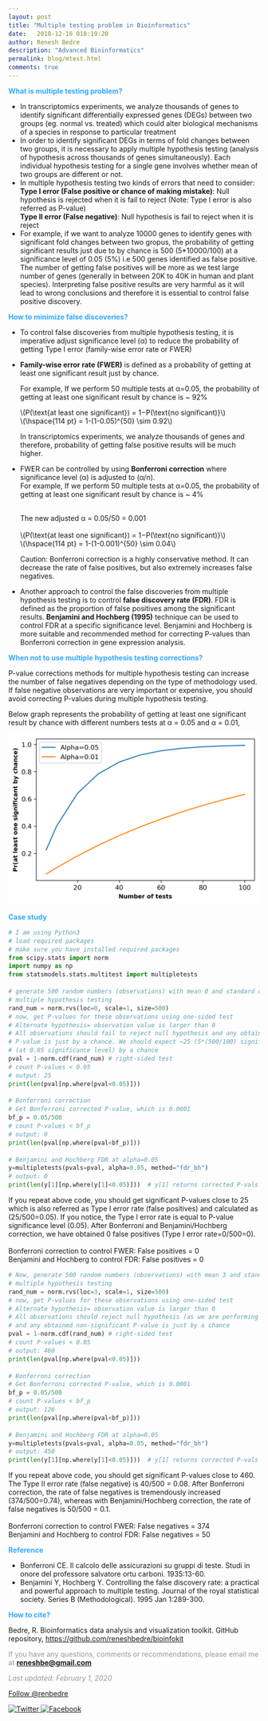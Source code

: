 ```yaml
---
layout: post
title: "Multiple testing problem in Bioinformatics"
date:   2018-12-16 010:19:20
author: Renesh Bedre
description: "Advanced Bioinformatics"
permalink: blog/mtest.html
comments: true
---
```

<script type="text/javascript" async
  src="https://cdnjs.cloudflare.com/ajax/libs/mathjax/2.7.5/MathJax.js?config=TeX-MML-AM_CHTML" async></script>

**<span style="color:#33a8ff">What is multiple testing problem?</span>**
- In transcriptomics experiments, we analyze thousands of genes to identify significant differentially 
  expressed genes (DEGs) between two groups (eg. normal vs. treated) which could alter biological mechanisms of a species in 
  response to particular treatment
- In order to identify significant DEGs in terms of fold changes between two groups, it is necessary to apply multiple 
  hypothesis testing (analysis of hypothesis across thousands of genes simultaneously). Each individual hypothesis 
  testing for a single gene involves whether mean of two groups are different or not.
- In multiple hypothesis testing two kinds of errors that need to consider:<br/>
  <b>Type I error (False positive or chance of making mistake)</b>: Null hypothesis is rejected when it is fail to reject 
  (Note: Type I error is also referred as P-value) <br/>
  <b>Type II error (False negative)</b>: Null hypothesis is fail to reject when it is reject 
- For example, if we want to analyze 10000 genes to identify genes with significant fold changes between two gropus, 
  the probability of getting significant results just due to by chance is 500 (5*10000/100) at a significance level of 
  0.05 (5%) i.e 500 genes identified as false positive. The number of getting false positives will be more as we test large number of genes (generally in between 20K to 40K in human and plant 
  species). Interpreting false positive results are very harmful as it will lead to wrong conclusions and therefore it is
  essential to control false positive discovery.
  
**<span style="color:#33a8ff">How to minimize false discoveries?</span>**  
- To control false discoveries from multiple hypothesis testing, it is imperative adjust significance level (&alpha;) to 
  reduce the probability of getting Type I error (family-wise error rate or FWER)
- <b>Family-wise error rate (FWER)</b> is defined as a probability of getting at least one significant result just by chance.
  
  For example, If we perform 50 multiple tests at &alpha;=0.05, the probability of getting at least one significant 
  result by chance is ~ 92% <br>
  <p>
  \(P(\text{at least one significant}) = 1−P(\text{no significant)}\) <br>
    \(\hspace{114 pt}                  = 1-(1-0.05)^{50} \sim 0.92\)
                        
  </p>      
  In transcriptomics experiments, we analyze thousands of genes and therefore, probability of getting false positive 
  results will be much higher.
- FWER can be controlled by using <b>Bonferroni correction</b> where significance level (&alpha;) is adjusted to (&alpha;/n).            
  For example, If we perform 50 multiple tests at &alpha;=0.05, the probability of getting at least one significant 
  result by chance is ~ 4% <br> <br>
  <p>
  The new adjusted &alpha; = 0.05/50 = 0.001 <br> <br>
  \(P(\text{at least one significant}) = 1−P(\text{no significant)}\) <br>
    \(\hspace{114 pt}                  = 1-(1-0.001)^{50} \sim 0.04\)
                        
  </p>  
  
  Caution: Bonferroni correction is a highly conservative method. It can decrease the rate of false positives, but also 
  extremely increases false negatives.
- Another approach to control the false discoveries from multiple hypothesis testing is to control <b>false discovery rate 
 (FDR)</b>. FDR is defined as the proportion of false positives among the significant results. <b>Benjamini and Hochberg 
 (1995)</b> technique can be used to control FDR at a specific significance level. Benjamini and Hochberg is more
 suitable and recommended method for correcting P-values than Bonferroni correction in gene expression analysis.
 
**<span style="color:#33a8ff">When not to use multiple hypothesis testing corrections?</span>**

P-value corrections methods for multiple hypothesis testing can increase the number of false negatives depending on the
type of methodology used. If false negative observations are very important or expensive, you should avoid correcting 
P-values during multiple hypothesis testing.   

Below graph represents the probability of getting at least one significant result by chance with different numbers
tests at &alpha; = 0.05 and &alpha; = 0.01,

<p align="center">
<img src="/myfiles/bioinfokit_data/sign.png" width="600">
</p>


**<span style="color:#33a8ff">Case study</span>**  
```python
# I am using Python3
# load required packages
# make sure you have installed required packages
from scipy.stats import norm
import numpy as np
from statsmodels.stats.multitest import multipletests

# generate 500 random numbers (observations) with mean 0 and standard deviation 1 for 
# multiple hypothesis testing
rand_num = norm.rvs(loc=0, scale=1, size=500)
# now, get P-values for these observations using one-sided test
# Alternate hypothesis= observation value is larger than 0
# All observations should fail to reject null hypothesis and any obtained significant 
# P-value is just by a chance. We should expect ~25 (5*(500/100) significant P-value 
# (at 0.05 significance level) by a chance
pval = 1-norm.cdf(rand_num) # right-sided test
# count P-values < 0.05
# output: 25
print(len(pval[np.where(pval<0.05)]))

# Bonferroni correction
# Get Bonferroni corrected P-value, which is 0.0001
bf_p = 0.05/500 
# count P-values < bf_p
# output: 0
print(len(pval[np.where(pval<bf_p)]))

# Benjamini and Hochberg FDR at alpha=0.05
y=multipletests(pvals=pval, alpha=0.05, method="fdr_bh")
# output: 0
print(len(y[1][np.where(y[1]<0.05)]))  # y[1] returns corrected P-vals (array)

```

If you repeat above code, you should get significant P-values close to 25 which is also referred as Type I error rate 
(false positives) and calculated as (25/500=0.05). If you notice, the Type I error rate is equal to P-value 
significance level (0.05). After Bonferroni and Benjamini/Hochberg correction, we have obtained 0 false positives 
(Type I error rate=0/500=0).
<br><br>
Bonferroni correction to control FWER: False positives = 0 <br>
Benjamini and Hochberg to control FDR: False positives = 0

```python
# Now, generate 500 random numbers (observations) with mean 3 and standard deviation 1 for 
# multiple hypothesis testing
rand_num = norm.rvs(loc=3, scale=1, size=500)
# now, get P-values for these observations using one-sided test
# Alternate hypothesis= observation value is larger than 0
# All observations should reject null hypothesis (as we are performing cdf with mean=0) 
# and any obtained non-significant P-value is just by a chance
pval = 1-norm.cdf(rand_num) # right-sided test
# count P-values < 0.05
# output: 460
print(len(pval[np.where(pval<0.05)]))

# Bonferroni correction
# Get Bonferroni corrected P-value, which is 0.0001
bf_p = 0.05/500 
# count P-values < bf_p
# output: 126
print(len(pval[np.where(pval<bf_p)]))

# Benjamini and Hochberg FDR at alpha=0.05
y=multipletests(pvals=pval, alpha=0.05, method="fdr_bh")
# output: 450
print(len(y[1][np.where(y[1]<0.05)]))  # y[1] returns corrected P-vals (array)
```

If you repeat above code, you should get significant P-values close to 460. The Type II error rate (false negative) is
40/500 = 0.08. After Bonferroni correction, the rate of false negatives is tremendously increased (374/500=0.74), 
whereas with Benjamini/Hochberg correction, the rate of false negatives is 50/500 = 0.1.
<br><br>
Bonferroni correction to control FWER: False negatives = 374 <br>
Benjamini and Hochberg to control FDR: False negatives = 50


**<span style="color:#33a8ff">Reference</span>**  
- Bonferroni CE. Il calcolo delle assicurazioni su gruppi di teste. Studi in onore del professore salvatore ortu 
  carboni. 1935:13-60.
- Benjamini Y, Hochberg Y. Controlling the false discovery rate: a practical and powerful approach to multiple testing. 
  Journal of the royal statistical society. Series B (Methodological). 1995 Jan 1:289-300.


**<span style="color:#33a8ff">How to cite?</span>**

Bedre, R. Bioinformatics data analysis and visualization toolkit. GitHub repository, <a href="https://github.com/reneshbedre/bioinfokit">https://github.com/reneshbedre/bioinfokit</a>

<span style="color:#9e9696">If you have any questions, comments or recommendations, please email me at 
<b>reneshbe@gmail.com</b></span>

<span style="color:#9e9696"><i> Last updated: February 1, 2020</i> </span>


<div>

<a href="https://twitter.com/renbedre?ref_src=twsrc%5Etfw" class="twitter-follow-button" data-show-count="false">Follow @renbedre</a><script async src="https://platform.twitter.com/widgets.js" charset="utf-8"></script>

<a href="https://twitter.com/share?url=https://reneshbedre.github.io/blog/volcano.html&amp;text=Volcano%20Plot%20Python&amp;hashtags=" target="_blank">
        <img src="https://simplesharebuttons.com/images/somacro/twitter.png" alt="Twitter" style="width: 35px;"/>
    </a>
<a href="http://www.facebook.com/sharer.php?u=https://reneshbedre.github.io/blog/volcano.html" target="_blank">
        <img src="https://simplesharebuttons.com/images/somacro/facebook.png" alt="Facebook" style="width: 35px;"/>
    </a>    
    
</div>